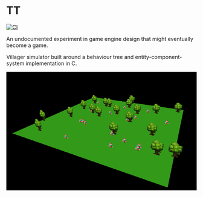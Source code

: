 TT
==
[![CI](https://github.com/bwhmather/tt/actions/workflows/ci.yaml/badge.svg)](https://github.com/bwhmather/tt/actions/workflows/ci.yaml)

An undocumented experiment in game engine design that might eventually become a
game.

Villager simulator built around a behaviour tree and entity-component-system implementation in C.

![screenshot](./screenshot.png)

